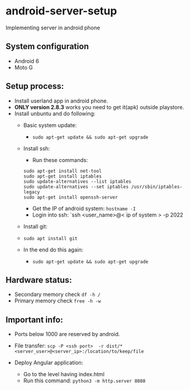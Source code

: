 # android-server-setup
Implementing server in android phone

## System configuration
* Android 6
* Moto G

## Setup process:
* Install userland app in android phone.
* **ONLY version 2.8.3** works you need to get it(apk) outside playstore.
* Install unbuntu and do following:
   *  Basic system update:
      *  `sudo apt-get update && sudo apt-get upgrade`
   *  Install ssh:
      *  Run these commands:
      ```
      sudo apt-get install net-tool
      sudo apt-get install iptables
      sudo update-alternatives --list iptables
      sudo update-alternatives --set iptables /usr/sbin/iptables-legacy
      sudo apt-get install openssh-server 
      ```
      *  Get the IP of android system:  `hostname -I`
      * Login into ssh: `ssh <user_name>@< ip of system > -p 2022
    
   *  Install git:
   *  `sudo apt install git`
    
   *  In the end do this again:
      *  `sudo apt-get update && sudo apt-get upgrade`

## Hardware status:
* Secondary memory check `df -h /`
* Primary memory check `free -h -w`

## Important info:
* Ports below 1000 are reserved by android.
* File transfer:
  `scp -P <ssh port>  -r dist/* <server_user>@<server_ip>:/location/to/keep/file`

* Deploy Angular application:
  * Go to the level having index.html
  * Run this command: `python3 -m http.server 8080`
  
